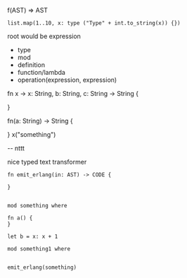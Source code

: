 f(AST) => AST
```
list.map(1..10, x: type ("Type" + int.to_string(x)) {})
```

root would be expression
 - type
 - mod
 - definition
 - function/lambda
 - operation(expression, expression)


fn x -> x: String, b: String, c: String -> String {

} 

fn(a: String) -> String {
  
}
x("something")


--
nttt

nice typed text transformer



```
fn emit_erlang(in: AST) -> CODE {

}


mod something where

fn a() {
}

let b = x: x + 1

mod something1 where


emit_erlang(something)

```


